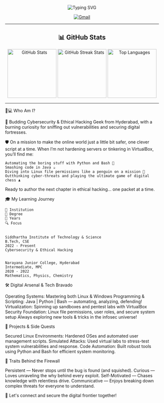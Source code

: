 <!-- Typing Animation Banner -->
<p align="center">
  <img src="https://readme-typing-svg.demolab.com?font=Fira+Code&weight=700&size=29&duration=3000&pause=800&color=00C2FF&center=true&vCenter=true&width=750&lines=Hey+there%2C+I'm+Saikamal+Kota+%F0%9F%91%8B;Cybersecurity+Enthusiast+%7C+Code+Detective;Turning+Vulnerabilities+into+Strengths" alt="Typing SVG" />
</p>

<p align="center">
  <a href="mailto:saikamal.kota@gmail.com" target="_blank" rel="noopener noreferrer">
    <img alt="Gmail" src="https://img.shields.io/badge/Email-Contact_Me-EA4335?style=for-the-badge&logo=gmail&logoColor=white" />
  </a>
</p>

  


  


---

<h2 align="center">📊 GitHub Stats</h2>

<div align="center">
  <img src="https://github-readme-stats.vercel.app/api?username=kota-Saikamal4&show_icons=true&count_private=true&theme=radical&hide_border=false" height="160" alt="GitHub Stats" />
  <img src="https://github-readme-streak-stats.herokuapp.com?user=kota-Saikamal&theme=radical&hide_border=false" height="160" alt="GitHub Streak Stats" />
  <img src="https://github-readme-stats.vercel.app/api/top-langs?username=kota-Saikamal&layout=compact&langs_count=6&theme=radical&hide_border=false" height="160" alt="Top Languages" />
</div>

---


  




👨💻 Who Am I?


  🚀 Budding Cybersecurity & Ethical Hacking Geek from Hyderabad,
  with a burning curiosity for sniffing out vulnerabilities and securing digital fortresses.
  
  🛡️ On a mission to make the online world just a little bit safer, one clever script at a time.
  When I’m not hardening servers or tinkering in VirtualBox, you’ll find me:
  
    Automating the boring stuff with Python and Bash 🐍
    Smashing code in Java ☕
    Diving into Linux file permissions like a penguin on a mission 🐧
    Outthinking cyber-threats and playing the ultimate game of digital chess ♟️
  
  
  Ready to author the next chapter in ethical hacking… one packet at a time.



  




🎓 My Learning Journey




  
    🏫 Institution
    🎯 Degree
    📅 Years
    🔍 Focus
  
  
    Siddhartha Institute of Technology & Science
    B.Tech, CSE
    2022 - Present
    Cybersecurity & Ethical Hacking
  
  
    Narayana Junior College, Hyderabad
    Intermediate, MPC
    2020 - 2022
    Mathematics, Physics, Chemistry
  




  




🛠️ Digital Arsenal & Tech Bravado


  



  Operating Systems: Mastering both Linux & Windows
  Programming & Scripting: Java | Python | Bash — automating, analyzing, defending!
  Virtualization: Spinning up sandboxes and pentest labs with VirtualBox
  Security Foundation: Linux file permissions, user roles, and secure system setup
  Always exploring new tools & tricks in the infosec universe!



  



🔐 Projects & Side Quests


  Secured Linux Environments: Hardened OSes and automated user management scripts.
  Simulated Attacks: Used virtual labs to stress-test system vulnerabilities and response.
  Code Automation: Built robust tools using Python and Bash for efficient system monitoring.



  



🌟 Traits Behind the Firewall


  Persistent — Never stops until the bug is found (and squished).
  Curious — Loves unraveling the why behind every exploit.
  Self-Motivated — Chases knowledge with relentless drive.
  Communicative — Enjoys breaking down complex threats for everyone to understand.



  



  🚦 Let's connect and secure the digital frontier together!
